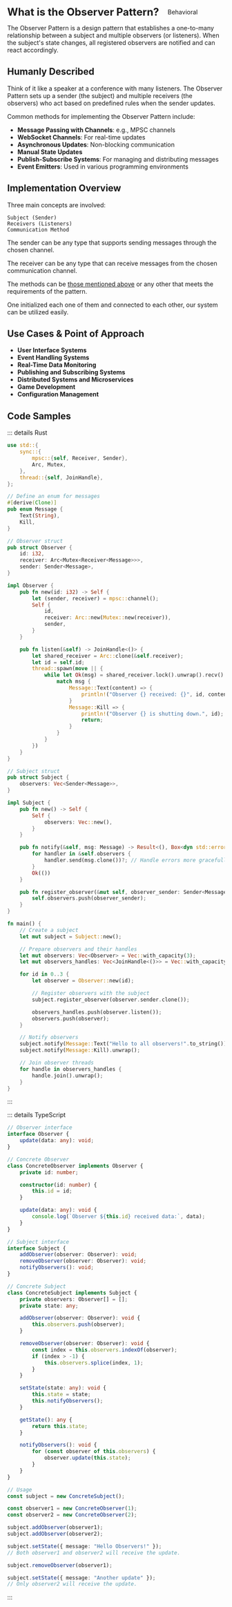 <div style="display: flex; align-items: center;">
  <h1 style="margin: 0; font-size: 24px;">What is the Observer Pattern?</h1>
  <div style="border: 1px solid var(--vp-c-brand-1); border-radius: 15px; background-color: transparent; color: var(--vp-c-brand-1); padding: 5px 10px; display: inline-block; font-size: 14px; margin-left: 10px;">
    Behavioral
  </div>
</div>

The Observer Pattern is a design pattern that establishes a one-to-many relationship between a subject and multiple observers (or listeners). When the subject's state changes, all registered observers are notified and can react accordingly.

## Humanly Described

Think of it like a speaker at a conference with many listeners. The Observer Pattern sets up a sender (the subject) and multiple receivers (the observers) who act based on predefined rules when the sender updates.

Common methods for implementing the Observer Pattern include:

- **Message Passing with Channels**: e.g., MPSC channels
- **WebSocket Channels**: For real-time updates
- **Asynchronous Updates**: Non-blocking communication
- **Manual State Updates**
- **Publish-Subscribe Systems**: For managing and distributing messages
- **Event Emitters**: Used in various programming environments

## Implementation Overview

Three main concepts are involved:

    Subject (Sender)
    Receivers (Listeners)
    Communication Method

The sender can be any type that supports sending messages through the chosen channel.

The receiver can be any type that can receive messages from the chosen communication channel.

The methods can be [those mentioned above](#human-description) or any other that meets the requirements of the pattern.

One initialized each one of them and connected to each other, our system can be utilized easily.  


## Use Cases & Point of Approach

- **User Interface Systems**
- **Event Handling Systems**
- **Real-Time Data Monitoring**
- **Publishing and Subscribing Systems**
- **Distributed Systems and Microservices**
- **Game Development**
- **Configuration Management**


## Code Samples

::: details Rust

``` rust
use std::{
    sync::{
        mpsc::{self, Receiver, Sender},
        Arc, Mutex,
    },
    thread::{self, JoinHandle},
};

// Define an enum for messages
#[derive(Clone)]
pub enum Message {
    Text(String),
    Kill,
}

// Observer struct
pub struct Observer {
    id: i32,
    receiver: Arc<Mutex<Receiver<Message>>>,
    sender: Sender<Message>,
}

impl Observer {
    pub fn new(id: i32) -> Self {
        let (sender, receiver) = mpsc::channel();
        Self {
            id,
            receiver: Arc::new(Mutex::new(receiver)),
            sender,
        }
    }

    pub fn listen(&self) -> JoinHandle<()> {
        let shared_receiver = Arc::clone(&self.receiver);
        let id = self.id;
        thread::spawn(move || {
            while let Ok(msg) = shared_receiver.lock().unwrap().recv() {
                match msg {
                    Message::Text(content) => {
                        println!("Observer {} received: {}", id, content);
                    }
                    Message::Kill => {
                        println!("Observer {} is shutting down.", id);
                        return;
                    }
                }
            }
        })
    }
}

// Subject struct
pub struct Subject {
    observers: Vec<Sender<Message>>,
}

impl Subject {
    pub fn new() -> Self {
        Self {
            observers: Vec::new(),
        }
    }

    pub fn notify(&self, msg: Message) -> Result<(), Box<dyn std::error::Error>> {
        for handler in &self.observers {
            handler.send(msg.clone())?; // Handle errors more gracefully
        }
        Ok(())
    }

    pub fn register_observer(&mut self, observer_sender: Sender<Message>) {
        self.observers.push(observer_sender);
    }
}

fn main() {
    // Create a subject
    let mut subject = Subject::new();

    // Prepare observers and their handles
    let mut observers: Vec<Observer> = Vec::with_capacity(3);
    let mut observers_handles: Vec<JoinHandle<()>> = Vec::with_capacity(3);

    for id in 0..3 {
        let observer = Observer::new(id);

        // Register observers with the subject
        subject.register_observer(observer.sender.clone());

        observers_handles.push(observer.listen());
        observers.push(observer);
    }

    // Notify observers
    subject.notify(Message::Text("Hello to all observers!".to_string())).unwrap();
    subject.notify(Message::Kill).unwrap();

    // Join observer threads
    for handle in observers_handles {
        handle.join().unwrap();
    }
}

```

:::

::: details TypeScript

``` typescript 
// Observer interface
interface Observer {
    update(data: any): void;
}

// Concrete Observer
class ConcreteObserver implements Observer {
    private id: number;

    constructor(id: number) {
        this.id = id;
    }

    update(data: any): void {
        console.log(`Observer ${this.id} received data:`, data);
    }
}

// Subject interface
interface Subject {
    addObserver(observer: Observer): void;
    removeObserver(observer: Observer): void;
    notifyObservers(): void;
}

// Concrete Subject
class ConcreteSubject implements Subject {
    private observers: Observer[] = [];
    private state: any;

    addObserver(observer: Observer): void {
        this.observers.push(observer);
    }

    removeObserver(observer: Observer): void {
        const index = this.observers.indexOf(observer);
        if (index > -1) {
            this.observers.splice(index, 1);
        }
    }

    setState(state: any): void {
        this.state = state;
        this.notifyObservers();
    }

    getState(): any {
        return this.state;
    }

    notifyObservers(): void {
        for (const observer of this.observers) {
            observer.update(this.state);
        }
    }
}

// Usage
const subject = new ConcreteSubject();

const observer1 = new ConcreteObserver(1);
const observer2 = new ConcreteObserver(2);

subject.addObserver(observer1);
subject.addObserver(observer2);

subject.setState({ message: "Hello Observers!" });
// Both observer1 and observer2 will receive the update.

subject.removeObserver(observer1);

subject.setState({ message: "Another update" });
// Only observer2 will receive the update.

```
:::
